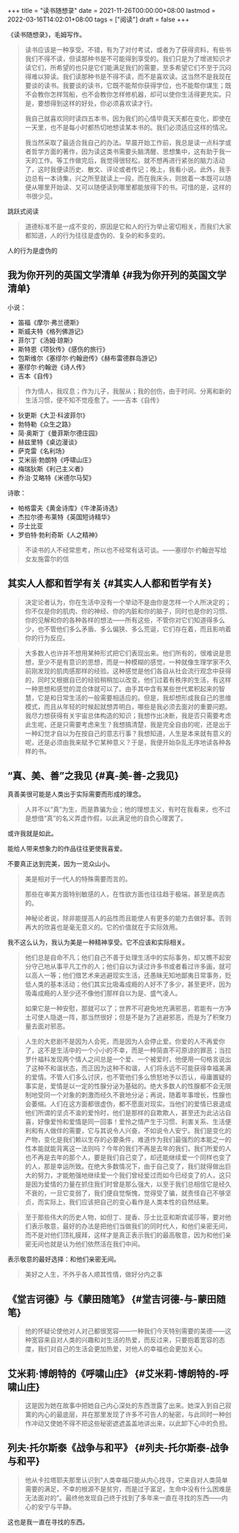 +++
title = "读书随想录"
date = 2021-11-26T00:00:00+08:00
lastmod = 2022-03-16T14:02:01+08:00
tags = ["阅读"]
draft = false
+++

《读书随想录》，毛姆写作。

> 读书应该是一种享受。不错，有为了对付考试，或者为了获得资料，有些书我们不得不读，但读那种书是不可能得到享受的。我们只是为了增进知识才读它们，所希望的也只是它们能满足我们的需要，至多希望它们不至于沉闷得难以猝读。我们读那种书是不得不读，而不是喜欢读。这当然不是我现在要谈的读书。我要谈的读书，它既不能帮你获得学位，也不能帮你谋生；既不会教你怎样驾船，也不会教你怎样修机器，却可以使你生活得更充实。只是，要想得到这样的好处，你必须喜欢读才行。
>
> 我自己就喜欢同时读四五本书，因为我们的心情毕竟天天都在变化，即使在一天里，也不是每小时都热切地想读某本书的。我们必须适应这样的情况。
>
> 我当然采取了最适合我自己的办法。早晨开始工作前，我总是读一点科学或者哲学方面的著作，因为读这类书需要头脑清醒、思想集中，这有助于我一天的工作。等工作做完后，我觉得很轻松，就不想再进行紧张的脑力活动了，这时我便读历史、散文、评论或者传记；晚上，我看小说。此外，我手边总有一本诗集，兴之所至就读上一段，而在我床头，则放着一本既可以随便从哪里开始读、又可以随便读到哪里都能放得下的书。可惜的是，这样的书很少见。

跳跃式阅读

> 道德标准不是一成不变的，原因是它和人的行为举止密切相关，而我们大家都知道，人的行为往往是虚伪的、复杂的和多变的。

人的行为是虚伪的


## 我为你开列的英国文学清单 {#我为你开列的英国文学清单}

小说：

-   笛福《摩尔·弗兰德斯》
-   斯威夫特《格列佛游记》
-   菲尔丁《汤姆·琼斯》
-   斯特恩《项狄传》《感伤的旅行》
-   包斯维尔《塞缪尔·约翰逊传》《赫布雷德群岛游记》
-   塞缪尔·约翰逊《诗人传》
-   吉本《自传》

> 作为情人，我叹息；作为儿子，我服从；我的创伤，由于时间、分离和新的生活习惯，便不知不觉痊愈了。——吉本《自传》

-   狄更斯《大卫·科波菲尔》
-   勃特勒《众生之路》
-   简·奥斯丁《曼菲斯尔德庄园》
-   赫兹里特《桌边漫谈》
-   萨克雷《名利场》
-   艾米丽·勃朗特《呼啸山庄》
-   梅瑞狄斯《利己主义者》
-   乔治·艾略特《米德尔马契》

诗歌：

-   帕格雷夫《黄金诗库》《牛津英诗选》
-   杰拉尔德·布莱特《英国短诗精华》
-   莎士比亚
-   罗伯特·勃利奇斯《人之精神》

> 不读书的人不经常思考，所以也不经常有话可谈。——塞缪尔·约翰逊写给女友施雷尔的信


## 其实人人都和哲学有关 {#其实人人都和哲学有关}

> 决定论者认为，你在生活中没有一个举动不是由你是怎样一个人所决定的；你不仅是你的肌肉、你的神经、你的内脏和你的脑子，同时也是你的习惯、你的见解和你的各种各样的想法——所有这些，不管你对它们知道得多么少，也不管他们多么矛盾、多么偏狭、多么荒诞，它们存在着，而且影响着你的行为反应。

<!--quoteend-->

> 大多数人也许并不想用某种形式把它们表现出来。他们所有的，很难说是思想，至少不是有意识的思想，而是一种模糊的感觉，一种就像生理学家不久前刚发现的肌肉感那样的经验。这种感觉是他们各自从社会流行观念中获得的，同时又根据自已的经验稍稍加以改变。他们过着有秩序的生活，有这样一种思想和感觉的混合体就可以了。由手其中含有某些世代累积起来的智慧，它是和日常生活的一般需要相适应的。但是，我却想形成我自己的思维模式，而且从年轻的时候起就想弄明白，哪些是我必须去面对的重要问题。我尽力想获得有关宇宙总体构造的知识；我想作出决断，我是否只需要考虑此生呢，还是只需要考虑来生？我想搞清楚，我是完全自由的呢，还是出于一种幻觉才自以为在按自己的意志行事？我想知道，人生是本来就有意义的呢，还是必须由我来赋予它某种意义？于是，我便开始杂乱无序地读各种各样的书。


## “真、美、善”之我见 {#真-美-善-之我见}

真善美很可能是人类出于实际需要而形成的理念。

> 人并不以“真”为生，而是靠骗为业；他的理想主义，有时在我看来，也不过是想借“真”的名义弄虚作假，以此满足他的自负心理罢了。

或许我就是如此。

能给人带来想象力的作品往往更使我喜爱。

不要真正达到完美，因为一览众山小。

> 美是相对于一代人的特殊需要而言的。
>
> 那些在审美方面特别敏感的人，在性欲方面也往往趋于极端，甚至是病态的。
>
> 神秘论者说，除非能提高人的品性而且能使人有更多的能力去做好事。否则再大的欣喜也是毫无意义的。它的价值就在于实际效用。

我不这么认为，我认为美是一种精神享受。它不应该和实际相关。

> 他们总是自命不凡；他们自己不善于处理生活中的实际事务，却又瞧不起安分守己地从事平凡工作的人；他们自以为读过许多书或者看过许多画，就可以高人一等；他们借艺术来逃避现实生活，还愚昧无知地鄙夷日常事务，贬低人类的基本活动；他们其实比吸毒成瘾的人好不了多少，甚至更坏，因为吸毒成瘾的人至少还不像他们那样自以为是、盛气凌人。
>
> 如果它是一种安慰，那就可以了；世界不可避免地充满邪恶，若能有一方净土可使人隐退一阵，那当然很好；但是不是为了逃避邪恶，而是为了积聚力量去面对邪恶。

<!--quoteend-->

> 人生的大悲剧不是因为人会死，而是因为人会停止爱。你爱的人不再爱你了，这不是生活中的一个小小的不幸，而是一种简直不可原谅的罪恶；当拉罗什福科发现两个情人之间总是一个爱、一个被爱时，他便用一句格言说出了这种不和谐状态，而正因为这种不和谐，人们将永远不可能获得幸福美满的爱情。不管人们多么讨厌，也不管他们多么愤怒地予以否认，毋庸置疑的事实是，爱情是以一定的性腺分泌为基础的。绝大多数人的性腺都不会无限制地受同一个对象的刺激而经久不衰地分泌；再说，随着年事增长，性腺也会萎缩。人们在这方面都很虚伪，都不愿面对现实。当他们的爱情已衰退成他们所谓的坚贞不渝的爱怜时，他们是那样的自欺欺人，甚至还为此沾沾自喜，好像爱怜和爱情是同一回事！爱怜之情产生于习惯、利害关系、生活便利和有人做伴的需要，它与其说令人兴奋，不如说令人安宁。我们是变化的产物，变化是我们赖以生存的必要条件，难道作为我们最强烈的本能之一的性本能就能背离这一法则吗？今年的我们不再是去年的我们，我们所爱的人也不再是去年的那个人，要是我们自己变了，却还能继续爱一个同样也变了的人，那是幸运所致。在绝大多数情况下，由于自己变了，我们就得做出巨大的努力，才能勉强地继续爱一个我们曾经爱过而如今已经变了的人，这只是因为爱情的力量在抓住我们时曾是那么强大，以至于我们总相信它是经久不衰的，一旦它变弱了，我们便自觉惭愧，觉得受了骗，就责怪自己不够坚贞，而实际上，我们应该把自己的变心看作是人类本性的自然结果。

<!--quoteend-->

> 至于那些伟大的历史人物，如但丁、提香、莎士比亚和斯宾诺莎等，要对他们表示敬意，最好的办法是把他们当做我们的同时代人，和他们亲密无间，而不是对他们顶礼膜拜，这样才是真正表示我们的最高敬意，因为和他们亲密无间也就是认为他们依然活在我们中间。

表示敬意的最好选择：和他们亲密无间。

> 美好之人生，不外乎各人顺其性情，做好分内之事


## 《堂吉诃德》与《蒙田随笔》 {#堂吉诃德-与-蒙田随笔}

> 他的怀疑论使他对人对己都很宽容——一种我们今天特别需要的美德——这种宽容来自对人类的兴趣和对生活的热爱，而反过来，只要抱着宽容的态度，我们对自己的生活会更加热爱，对他人的幸福也会更加关心。


## 艾米莉·博朗特的《呼啸山庄》 {#艾米莉-博朗特的-呼啸山庄}

> 这是因为她在故事中把她自己内心深处的东西泄露了出来。她深入到自己寂寞的内心的最底层，并在那里发现了许多不可告人的秘密，与此同时一种创作冲动又使她不得不把这些秘密遮遮盖盖地讲出来，以此卸下心中的负担。


## 列夫·托尔斯泰《战争与和平》 {#列夫-托尔斯泰-战争与和平}

> 他从卡拉塔耶夫那里认识到“人类幸福只能从内心找寻，它来自对人类简单需要的满足，不幸的根源不是贫穷，而是过于富足，生命中没有什么困难是无法面对的”。最终他发现自己终于找到了多年来一直在寻找的东西——内心的安宁与平静。

这也是我一直在寻找的东西。